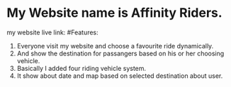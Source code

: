 # My Website name is Affinity Riders.
my website live link:
#Features:
1. Everyone visit my website and choose a favourite ride dynamically.
2. And show the destination for passangers based on his or her choosing vehicle.
3. Basically I added four riding vehicle system.
4. It show about date and map based on selected destination about user.
